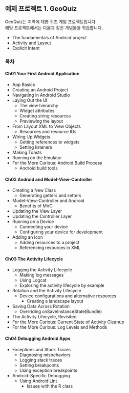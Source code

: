 예제 프로젝트 1. GeoQuiz
---------------------

GeoQuiz는 지역에 대한 퀴즈 게임 프로젝트입니다.  
해당 프로젝트에서는 다음과 같은 개념들을 학습합니다.

* The fundamentals of Android project
* Activity and Layout
* Explicit Intent

### 목차

#### Ch01 Your First Android Application

* App Basics
* Creating an Android Project
* Navigating in Android Studio
* Laying Out the UI
    * The view hierarchy
    * Widget attributes
    * Creating string resources
    * Previewing the layout
* From Layout XML to View Objects
    * Resources and resource IDs
* Wiring Up Widgets
    * Getting references to widgets
    * Setting listeners
* Making Toasts
* Running on the Emulator
* For the More Curious: Android Build Process
    * Android build tools

#### Ch02 Android and Model-View-Controller

* Creating a New Class
    * Generating getters and setters
* Model-View-Controller and Android
    * Benefits of MVC
* Updating the View Layer
* Updating the Controller Layer
* Running on a Device
    * Connecting your device
    * Configuring your device for development
* Adding an Icon
    * Adding resources to a project
    * Referencing resources in XML

#### Ch03 The Activity Lifecycle

* Logging the Activity Lifecycle
    * Making log messages
    * Using Logcat
    * Exploring the activity lifecycle by example
* Rotation and the Activity Lifecycle
    * Device configurations and alternative resources
        * Creating a landscape layout
* Saving Data Across Rotation
    * Overriding onSaveInstanceState(Bundle)
* The Activity Lifecycle, Revisited
* For the More Curious: Current State of Activity Cleanup
* For the More Curious: Log Levels and Methods

#### Ch04 Debugging Android Apps

* Exceptions and Stack Traces
    * Diagnosing misbehaviors
    * Logging stack traces
    * Setting breakpoints
    * Using exception breakpoints
* Android-Specific Debugging
    * Using Android Lint
        * Issues with the R class